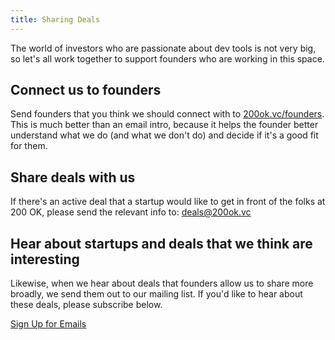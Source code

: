 ```yaml
---
title: Sharing Deals
---
```

The world of investors who are passionate about dev tools is not very big, so let's all work together to support founders who are working in this space.

## Connect us to founders

Send founders that you think we should connect with to [200ok.vc/founders](/founders). This is much better than an email intro, because it helps the founder better understand what we do (and what we don't do) and decide if it's a good fit for them.

## Share deals with us

If there's an active deal that a startup would like to get in front of the folks at 200 OK, please send the relevant info to: deals@200ok.vc

## Hear about startups and deals that we think are interesting

Likewise, when we hear about deals that founders allow us to share more broadly, we send them out to our mailing list. If you'd like to hear about these deals, please subscribe below.

<div class="cta"><a href="https://airtable.com/shr4OX3G95oRTzKiU">Sign Up for Emails</a></div>


